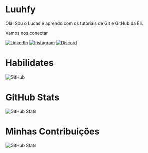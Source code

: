 # Luuhfy
Olá! Sou o Lucas e aprendo com os tutoriais de Git e GitHub da Eli.

Vamos nos conectar

[![LinkedIn](https://img.shields.io/badge/LinkedIn-000?style=for-the-badge&logo=linkedin&logoColor=0E76A8)](https://www.linkedin.com/in/lucashgon%C3%A7alves/)
[![Instagram](https://img.shields.io/badge/instagram-000?style=for-the-badge&logo=Instagram&logoColor=0E76A8)](https://www.instagram.com/_imluuh/)
[![Discord](https://img.shields.io/badge/Discord-000?style=for-the-badge&logo=discord)](https://www.discord.com/in/lucashenrique_/)

# Habilidates
![GitHub](https://github-readme-stats-git-masterrstaa-rickstaa.vercel.app/api/top-langs/?username=Luuhfy&bg_color=000&border_color=30A3DC&title_color=E94D5F&text_color=FFF)


# GitHub Stats
![GitHub Stats](https://github-readme-stats.vercel.app/api?username=Luuhfy&theme=transparent&bg_color=000&border_color=30A3DC&show_icons=true&icon_color=30A3DC&title_color=E94D5F&text_color=FFF)

# Minhas Contribuições
![GitHub Stats](https://github-readme-stats.vercel.app/api?username=Luuhfy&theme=transparent&bg_color=000&border_color=30A3DC&show_icons=true&icon_color=30A3DC&title_color=E94D5F&text_color=FFF)
